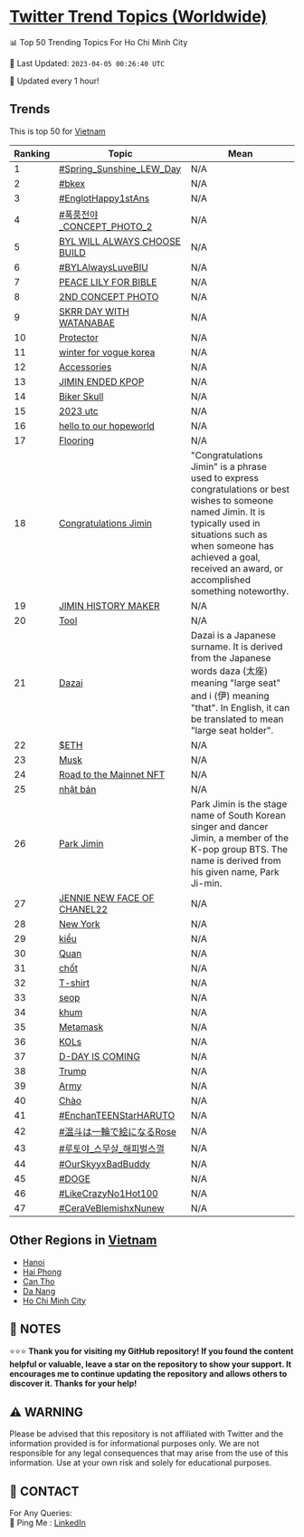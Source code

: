 [Twitter Trend Topics (Worldwide)](https://github.com/ErcinDedeoglu/Twitter-Trend-Topics)
==========


📊 Top 50 Trending Topics For Ho Chi Minh City

📆 Last Updated: `2023-04-05 00:26:40 UTC`

🔧 Updated every 1 hour!


## Trends

This is top 50 for [Vietnam](</Vietnam>)

| Ranking | Topic | Mean |
| ------- | ------------ | ------------ |
| 1 | [#Spring_Sunshine_LEW_Day](http://twitter.com/search?q=%23Spring_Sunshine_LEW_Day) | N/A |
| 2 | [#bkex](http://twitter.com/search?q=%23bkex) | N/A |
| 3 | [#EnglotHappy1stAns](http://twitter.com/search?q=%23EnglotHappy1stAns) | N/A |
| 4 | [#폭풍전야_CONCEPT_PHOTO_2](http://twitter.com/search?q=%23%ed%8f%ad%ed%92%8d%ec%a0%84%ec%95%bc_CONCEPT_PHOTO_2) | N/A |
| 5 | [BYL WILL ALWAYS CHOOSE BUILD](http://twitter.com/search?q=BYL+WILL+ALWAYS+CHOOSE+BUILD) | N/A |
| 6 | [#BYLAlwaysLuveBIU](http://twitter.com/search?q=%23BYLAlwaysLuveBIU) | N/A |
| 7 | [PEACE LILY FOR BIBLE](http://twitter.com/search?q=PEACE+LILY+FOR+BIBLE) | N/A |
| 8 | [2ND CONCEPT PHOTO](http://twitter.com/search?q=2ND+CONCEPT+PHOTO) | N/A |
| 9 | [SKRR DAY WITH WATANABAE](http://twitter.com/search?q=SKRR+DAY+WITH+WATANABAE) | N/A |
| 10 | [Protector](http://twitter.com/search?q=Protector) | N/A |
| 11 | [winter for vogue korea](http://twitter.com/search?q=winter+for+vogue+korea) | N/A |
| 12 | [Accessories](http://twitter.com/search?q=Accessories) | N/A |
| 13 | [JIMIN ENDED KPOP](http://twitter.com/search?q=JIMIN+ENDED+KPOP) | N/A |
| 14 | [Biker Skull](http://twitter.com/search?q=Biker+Skull) | N/A |
| 15 | [2023 utc](http://twitter.com/search?q=2023+utc) | N/A |
| 16 | [hello to our hopeworld](http://twitter.com/search?q=hello+to+our+hopeworld) | N/A |
| 17 | [Flooring](http://twitter.com/search?q=Flooring) | N/A |
| 18 | [Congratulations Jimin](http://twitter.com/search?q=Congratulations+Jimin) | "Congratulations Jimin" is a phrase used to express congratulations or best wishes to someone named Jimin. It is typically used in situations such as when someone has achieved a goal, received an award, or accomplished something noteworthy. |
| 19 | [JIMIN HISTORY MAKER](http://twitter.com/search?q=JIMIN+HISTORY+MAKER) | N/A |
| 20 | [Tool](http://twitter.com/search?q=Tool) | N/A |
| 21 | [Dazai](http://twitter.com/search?q=Dazai) | Dazai is a Japanese surname. It is derived from the Japanese words daza (太座) meaning "large seat" and i (伊) meaning "that". In English, it can be translated to mean "large seat holder". |
| 22 | [$ETH](http://twitter.com/search?q=%24ETH) | N/A |
| 23 | [Musk](http://twitter.com/search?q=Musk) | N/A |
| 24 | [Road to the Mainnet NFT](http://twitter.com/search?q=Road+to+the+Mainnet+NFT) | N/A |
| 25 | [nhật bản](http://twitter.com/search?q=nh%e1%ba%adt+b%e1%ba%a3n) | N/A |
| 26 | [Park Jimin](http://twitter.com/search?q=Park+Jimin) | Park Jimin is the stage name of South Korean singer and dancer Jimin, a member of the K-pop group BTS. The name is derived from his given name, Park Ji-min. |
| 27 | [JENNIE NEW FACE OF CHANEL22](http://twitter.com/search?q=JENNIE+NEW+FACE+OF+CHANEL22) | N/A |
| 28 | [New York](http://twitter.com/search?q=New+York) | N/A |
| 29 | [kiểu](http://twitter.com/search?q=ki%e1%bb%83u) | N/A |
| 30 | [Quan](http://twitter.com/search?q=Quan) | N/A |
| 31 | [chốt](http://twitter.com/search?q=ch%e1%bb%91t) | N/A |
| 32 | [T-shirt](http://twitter.com/search?q=T-shirt) | N/A |
| 33 | [seop](http://twitter.com/search?q=seop) | N/A |
| 34 | [khum](http://twitter.com/search?q=khum) | N/A |
| 35 | [Metamask](http://twitter.com/search?q=Metamask) | N/A |
| 36 | [KOLs](http://twitter.com/search?q=KOLs) | N/A |
| 37 | [D-DAY IS COMING](http://twitter.com/search?q=D-DAY+IS+COMING) | N/A |
| 38 | [Trump](http://twitter.com/search?q=Trump) | N/A |
| 39 | [Army](http://twitter.com/search?q=Army) | N/A |
| 40 | [Chào](http://twitter.com/search?q=Ch%c3%a0o) | N/A |
| 41 | [#EnchanTEENStarHARUTO](http://twitter.com/search?q=%23EnchanTEENStarHARUTO) | N/A |
| 42 | [#温斗は一輪で絵になるRose](http://twitter.com/search?q=%23%e6%b8%a9%e6%96%97%e3%81%af%e4%b8%80%e8%bc%aa%e3%81%a7%e7%b5%b5%e3%81%ab%e3%81%aa%e3%82%8bRose) | N/A |
| 43 | [#루토야_스무살_해피벌스껄](http://twitter.com/search?q=%23%eb%a3%a8%ed%86%a0%ec%95%bc_%ec%8a%a4%eb%ac%b4%ec%82%b4_%ed%95%b4%ed%94%bc%eb%b2%8c%ec%8a%a4%ea%bb%84) | N/A |
| 44 | [#OurSkyyxBadBuddy](http://twitter.com/search?q=%23OurSkyyxBadBuddy) | N/A |
| 45 | [#DOGE](http://twitter.com/search?q=%23DOGE) | N/A |
| 46 | [#LikeCrazyNo1Hot100](http://twitter.com/search?q=%23LikeCrazyNo1Hot100) | N/A |
| 47 | [#CeraVeBlemishxNunew](http://twitter.com/search?q=%23CeraVeBlemishxNunew) | N/A |



## Other Regions in [Vietnam](</Vietnam>)

* [Hanoi](</Vietnam/Hanoi.md>)
* [Hai Phong](</Vietnam/Hai Phong.md>)
* [Can Tho](</Vietnam/Can Tho.md>)
* [Da Nang](</Vietnam/Da Nang.md>)
* [Ho Chi Minh City](</Vietnam/Ho Chi Minh City.md>)



## 📝 NOTES

⭐⭐⭐ **Thank you for visiting my GitHub repository! If you found the content helpful or valuable, leave a star on the repository to show your support. It encourages me to continue updating the repository and allows others to discover it. Thanks for your help!**


## ⚠️ WARNING

Please be advised that this repository is not affiliated with Twitter and the information provided is for informational purposes only. We are not responsible for any legal consequences that may arise from the use of this information. Use at your own risk and solely for educational purposes.


## 📨 CONTACT

 For Any Queries:  
            🏓 Ping Me : [LinkedIn](https://www.linkedin.com/in/ercindedeoglu/)

